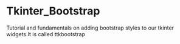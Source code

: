# Tkinter_Bootstrap
Tutorial and fundamentals on adding bootstrap styles to our tkinter widgets.It is called ttkbootstrap
